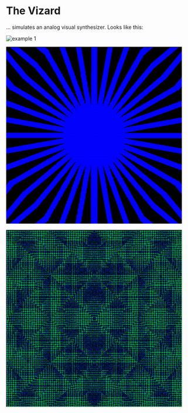 # The Vizard
... simulates an analog visual synthesizer. Looks like this:

![example 1](examples/ex1.gif)

![example 2](examples/ex2.gif)

![example 3](examples/ex3.gif)
